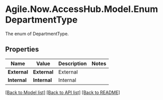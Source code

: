 # Agile.Now.AccessHub.Model.EnumDepartmentType
The enum of DepartmentType.

## Properties

Name | Value | Description | Notes
------------ | ------------- | ------------- | -------------
**External** | **External** | External |
**Internal** | **Internal** | Internal |

[[Back to Model list]](../../README.md#documentation-for-models) [[Back to API list]](../../README.md#documentation-for-api-endpoints) [[Back to README]](../../README.md)

